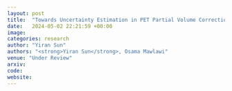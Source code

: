 ```yaml
---
layout: post
title:  "Towards Uncertainty Estimation in PET Partial Volume Correction with a Diffusion Probabilistic Model"
date:   2024-05-02 22:21:59 +00:00
image: 
categories: research
author: "Yiran Sun"
authors: "<strong>Yiran Sun</strong>, Osama Mawlawi"
venue: "Under Review"
arxiv: 
code: 
website: 
---
```




